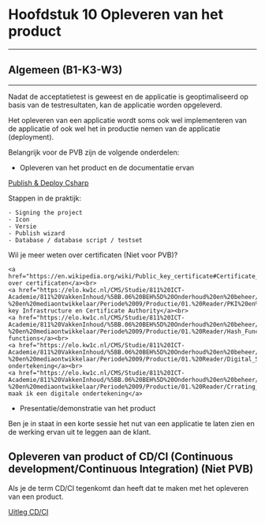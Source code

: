 # Hoofdstuk 10 Opleveren van het product 

---
## Algemeen (B1-K3-W3)
---

Nadat de acceptatietest is geweest en de applicatie is geoptimaliseerd op basis van de testresultaten, kan de applicatie worden opgeleverd.

Het opleveren van een applicatie wordt soms ook wel implementeren van de applicatie of ook wel het in productie nemen van de applicatie (deployment).

Belangrijk voor de PVB zijn de volgende onderdelen:

- Opleveren van het product en de documentatie ervan

<a href="https://elo.kw1c.nl/CMS/Studie/811%20ICT-Academie/811%20VakkenInhoud/%5BB.06%20BEH%5D%20Onderhoud%20en%20beheer/25187%20%C2%A0%20Applicatie-%20en%20mediaontwikkelaar/Periode%2009/Productie/01.%20Reader/Publish_DeployCSharp.mp4">Publish & Deploy Csharp</a>

Stappen in de praktijk:

    - Signing the project
    - Icon
    - Versie
    - Publish wizard
    - Database / database script / testset

Wil je meer weten over certificaten (Niet voor PVB)?

    <a href="https://en.wikipedia.org/wiki/Public_key_certificate#Certificate_authorities">Wikipedia over certificaten</a><br>
    <a href="https://elo.kw1c.nl/CMS/Studie/811%20ICT-Academie/811%20VakkenInhoud/%5BB.06%20BEH%5D%20Onderhoud%20en%20beheer/25187%20%C2%A0%20Applicatie-%20en%20mediaontwikkelaar/Periode%2009/Productie/01.%20Reader/PKI%20en%20CAs.mp4">Private key Infrastructure en Certificate Authority</a><br>
    <a href="https://elo.kw1c.nl/CMS/Studie/811%20ICT-Academie/811%20VakkenInhoud/%5BB.06%20BEH%5D%20Onderhoud%20en%20beheer/25187%20%C2%A0%20Applicatie-%20en%20mediaontwikkelaar/Periode%2009/Productie/01.%20Reader/Hash_Function.mp4">Hash functions</a><br>
    <a href="https://elo.kw1c.nl/CMS/Studie/811%20ICT-Academie/811%20VakkenInhoud/%5BB.06%20BEH%5D%20Onderhoud%20en%20beheer/25187%20%C2%A0%20Applicatie-%20en%20mediaontwikkelaar/Periode%2009/Productie/01.%20Reader/Digital_Signatures.mp4">Digitale ondertekening</a><br>
    <a href="https://elo.kw1c.nl/CMS/Studie/811%20ICT-Academie/811%20VakkenInhoud/%5BB.06%20BEH%5D%20Onderhoud%20en%20beheer/25187%20%C2%A0%20Applicatie-%20en%20mediaontwikkelaar/Periode%2009/Productie/01.%20Reader/Crrating_Digital_Certificates.mp4">Hoe maak ik een digitale ondertekening</a>


- Presentatie/demonstratie van het product

Ben je in staat in een korte sessie het nut van een applicatie te laten zien en de werking ervan uit te leggen aan de klant.


## Opleveren van product of CD/CI (Continuous development/Continuous Integration) (Niet PVB)

Als je de term CD/CI tegenkomt dan heeft dat te maken met het opleveren van een product.

<a href="https://elo.kw1c.nl/CMS/Studie/811%20ICT-Academie/811%20VakkenInhoud/%5BB.06%20BEH%5D%20Onderhoud%20en%20beheer/25187%20%C2%A0%20Applicatie-%20en%20mediaontwikkelaar/Periode%2009/Productie/01.%20Reader/WhatisCICD.mp4">Uitleg CD/CI</a>

